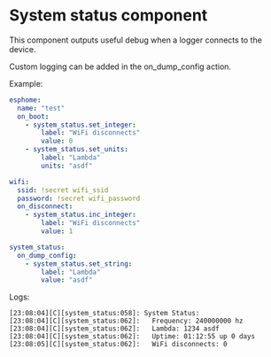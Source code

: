 # System status component

This component outputs useful debug when a logger connects to the device.

Custom logging can be added in the on_dump_config action.

Example:
```yaml
esphome:
  name: "test"
  on_boot:
    - system_status.set_integer:
        label: "WiFi disconnects"
        value: 0
    - system_status.set_units:
        label: "Lambda"
        units: "asdf"

wifi:
  ssid: !secret wifi_ssid
  password: !secret wifi_password
  on_disconnect:
    - system_status.inc_integer:
        label: "WiFi disconnects"
        value: 1

system_status:
  on_dump_config:
    - system_status.set_string:
        label: "Lambda"
        value: "asdf"
```

Logs:
```
[23:08:04][C][system_status:058]: System Status:
[23:08:04][C][system_status:062]:   Frequency: 240000000 hz
[23:08:04][C][system_status:062]:   Lambda: 1234 asdf
[23:08:04][C][system_status:062]:   Uptime: 01:12:55 up 0 days
[23:08:05][C][system_status:062]:   WiFi disconnects: 0
```